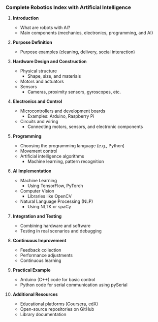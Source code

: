 

### Complete Robotics Index with Artificial Intelligence

1. **Introduction**
   - What are robots with AI?
   - Main components (mechanics, electronics, programming, and AI)

2. **Purpose Definition**
   - Purpose examples (cleaning, delivery, social interaction)

3. **Hardware Design and Construction**
   - Physical structure
     - Shape, size, and materials
   - Motors and actuators
   - Sensors
     - Cameras, proximity sensors, gyroscopes, etc.

4. **Electronics and Control**
   - Microcontrollers and development boards
     - Examples: Arduino, Raspberry Pi
   - Circuits and wiring
     - Connecting motors, sensors, and electronic components

5. **Programming**
   - Choosing the programming language (e.g., Python)
   - Movement control
   - Artificial intelligence algorithms
     - Machine learning, pattern recognition

6. **AI Implementation**
   - Machine Learning
     - Using TensorFlow, PyTorch
   - Computer Vision
     - Libraries like OpenCV
   - Natural Language Processing (NLP)
     - Using NLTK or spaCy

7. **Integration and Testing**
   - Combining hardware and software
   - Testing in real scenarios and debugging

8. **Continuous Improvement**
   - Feedback collection
   - Performance adjustments
   - Continuous learning

9. **Practical Example**
   - Arduino (C++) code for basic control
   - Python code for serial communication using pySerial

10. **Additional Resources**
    - Educational platforms (Coursera, edX)
    - Open-source repositories on GitHub
    - Library documentation